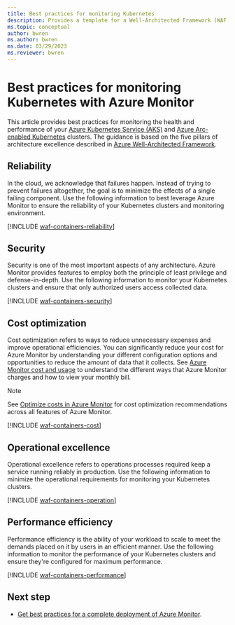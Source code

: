 ```yaml
---
title: Best practices for monitoring Kubernetes
description: Provides a template for a Well-Architected Framework (WAF) article specific to monitoring Kubernetes with Azure Monitor.
ms.topic: conceptual
author: bwren
ms.author: bwren
ms.date: 03/29/2023
ms.reviewer: bwren
---
```


# Best practices for monitoring Kubernetes with Azure Monitor
This article provides best practices for monitoring the health and performance of your [Azure Kubernetes Service (AKS)](../aks/intro-kubernetes.md) and [Azure Arc-enabled Kubernetes](../azure-arc/kubernetes/overview.md) clusters. The guidance is based on the five pillars of architecture excellence described in [Azure Well-Architected Framework](/azure/architecture/framework/).



## Reliability
In the cloud, we acknowledge that failures happen. Instead of trying to prevent failures altogether, the goal is to minimize the effects of a single failing component. Use the following information to best leverage Azure Monitor to ensure the reliability of your Kubernetes clusters and monitoring environment.

[!INCLUDE [waf-containers-reliability](includes/waf-containers-reliability.md)]


## Security
Security is one of the most important aspects of any architecture. Azure Monitor provides features to employ both the principle of least privilege and defense-in-depth. Use the following information to monitor your Kubernetes clusters and ensure that only authorized users access collected data.

[!INCLUDE [waf-containers-security](includes/waf-containers-security.md)]


## Cost optimization
Cost optimization refers to ways to reduce unnecessary expenses and improve operational efficiencies. You can significantly reduce your cost for Azure Monitor by understanding your different configuration options and opportunities to reduce the amount of data that it collects. See [Azure Monitor cost and usage](cost-usage.md) to understand the different ways that Azure Monitor charges and how to view your monthly bill.

> [!NOTE]
> See [Optimize costs in Azure Monitor](best-practices-cost.md) for cost optimization recommendations across all features of Azure Monitor.

[!INCLUDE [waf-containers-cost](includes/waf-containers-cost.md)]


## Operational excellence
Operational excellence refers to operations processes required keep a service running reliably in production. Use the following information to minimize the operational requirements for monitoring your Kubernetes clusters.

[!INCLUDE [waf-containers-operation](includes/waf-containers-operation.md)]


## Performance efficiency
Performance efficiency is the ability of your workload to scale to meet the demands placed on it by users in an efficient manner. Use the following information to monitor the performance of your Kubernetes clusters and ensure they're configured for maximum performance.

[!INCLUDE [waf-containers-performance](includes/waf-containers-performance.md)]

## Next step

- [Get best practices for a complete deployment of Azure Monitor](best-practices.md).
